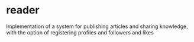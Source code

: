 # reader
Implementation of a system for publishing articles and sharing knowledge, with the option of registering profiles and followers and likes
